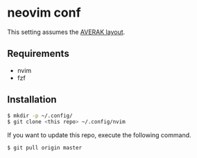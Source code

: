 # neovim conf

This setting assumes the [AVERAK layout](https://raw.githubusercontent.com/averak/averak/master/assets/Averak-keymap.png).

## Requirements

- nvim
- fzf

## Installation

```sh
$ mkdir -p ~/.config/
$ git clone <this repo> ~/.config/nvim
```

If you want to update this repo, execute the following command.

```sh
$ git pull origin master
```
